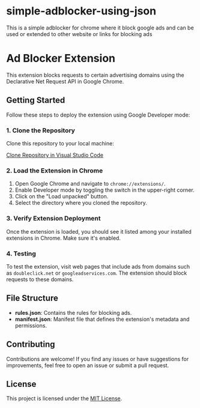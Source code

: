 # simple-adblocker-using-json
This is a simple adblocker for chrome where it block google ads  and can be used or extended to other website or links for blocking ads 

# Ad Blocker Extension

This extension blocks requests to certain advertising domains using the Declarative Net Request API in Google Chrome.

## Getting Started

Follow these steps to deploy the extension using Google Developer mode:

### 1. Clone the Repository

Clone this repository to your local machine:

[Clone Repository in Visual Studio Code](vscode://vscode.github-authentication/did-authenticate?windowId=workbench.action.files.openFolder&folderUri=https%3A%2F%2Fgithub.com%2FRhushya%2Fsimple-adblocker-using-json.git)



### 2. Load the Extension in Chrome

1. Open Google Chrome and navigate to `chrome://extensions/`.
2. Enable Developer mode by toggling the switch in the upper-right corner.
3. Click on the "Load unpacked" button.
4. Select the directory where you cloned the repository.

### 3. Verify Extension Deployment

Once the extension is loaded, you should see it listed among your installed extensions in Chrome. Make sure it's enabled.

### 4. Testing

To test the extension, visit web pages that include ads from domains such as `doubleclick.net` or `googleadservices.com`. The extension should block requests to these domains.

## File Structure

- **rules.json**: Contains the rules for blocking ads.
- **manifest.json**: Manifest file that defines the extension's metadata and permissions.

## Contributing

Contributions are welcome! If you find any issues or have suggestions for improvements, feel free to open an issue or submit a pull request.

## License

This project is licensed under the [MIT License](LICENSE).
